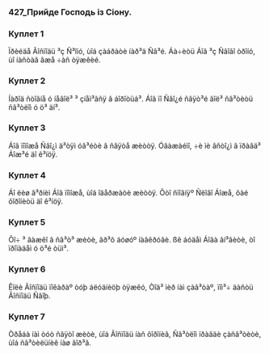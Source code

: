 ### 427_Прийде Господь із Сіону.
### Куплет 1
Ïðèéäå Ãîñïîäü ³ç Ñ³îíó, ùîá çàáðàòè íàð³ä Ñâ³é. Áà÷èòü Áîã ³ç Ñâîãî òðîíó, ùî íàñòàâ âæå ÷àñ òÿæêèé.
### Куплет 2
Íàðîä ñòîãíå ó íåâîë³ ³ çíåì³ãñÿ â áîðîòüá³. Áîã ïî Ñâî¿é ñâÿò³é âîë³ ñâ³òèòü ñâ³òëîì ó ö³ äí³.
### Куплет 3
Áîã ïîìîæå Ñâî¿ì ä³òÿì óâ³éòè â ñâÿòå æèòòÿ. Óâàæàéìî, ÷è ìè âñòî¿ì â ïðàâä³ Áîæ³é äî ê³íöÿ.
### Куплет 4
Áî ëèø â³ðíèì Áîã ïîìîæå, ùîá îäåðæàòè æèòòÿ. Õòî ñïîâíÿº Ñëîâî Áîæå, õàé õîðîíèòü äî ê³íöÿ.
### Куплет 5
Õî÷ ³ âàæêî â ñâ³ò³ æèòè, ãð³õ áóøóº íàâêðóãè. ßê áóäåì Áîãà ãí³âèòè, òî ïðîïàäåì ó ö³é òüì³.
### Куплет 6
Êîëè Ãîñïîäü ïîêàðàº òóþ áëóäíèöþ òÿæêó, Òîä³ ìèð íàì çàâ³òàº, ïîì³÷ äàñòü Ãîñïîäü Ñâîþ.
### Куплет 7
Òðåáà íàì òóò ñâÿòî æèòè, ùîá Ãîñïîäü íàñ õîðîíèâ, Ñâ³òëîì ïðàâäè çàñâ³òèòè, ùîá ñâ³òèëüíèê íàø ãîð³â.
